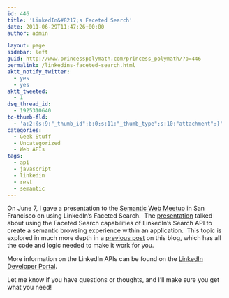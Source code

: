 ```yaml
---
id: 446
title: 'LinkedIn&#8217;s Faceted Search'
date: 2011-06-29T11:47:26+00:00
author: admin

layout: page
sidebar: left
guid: http://www.princesspolymath.com/princess_polymath/?p=446
permalink: /linkedins-faceted-search.html
aktt_notify_twitter:
  - yes
  - yes
aktt_tweeted:
  - 1
dsq_thread_id:
  - 1925310640
tc-thumb-fld:
  - 'a:2:{s:9:"_thumb_id";b:0;s:11:"_thumb_type";s:10:"attachment";}'
categories:
  - Geek Stuff
  - Uncategorized
  - Web APIs
tags:
  - api
  - javascript
  - linkedin
  - rest
  - semantic
---
```

On June 7, I gave a presentation to the [Semantic Web Meetup](http://www.meetup.com/The-San-Francisco-Semantic-Web-Meetup/events/16940644/) in San Francisco on using LinkedIn&#8217;s Faceted Search.  The [presentation](/assets/img/2011/06/semantic-Presentation.pdf) talked about using the Faceted Search capabilities of LinkedIn&#8217;s Search API to create a semantic browsing experience within an application.  This topic is explored in much more depth in a [previous post](http://www.princesspolymath.com/princess_polymath/?p=404) on this blog, which has all the code and logic needed to make it work for you.

More information on the LinkedIn APIs can be found on the [LinkedIn Developer Portal](http://developer.linkedin.com).

Let me know if you have questions or thoughts, and I&#8217;ll make sure you get what you need!